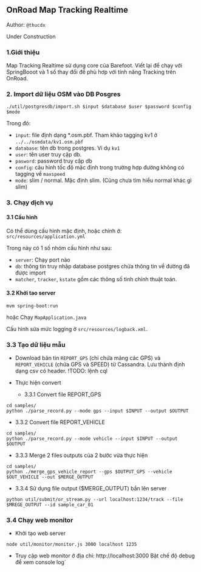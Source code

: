 OnRoad Map Tracking Realtime
------
Author: `@thucdx`

Under Construction

### 1.Giới thiệu

Map Tracking Realtime sử dụng core của Barefoot. Viết lại để chạy với SpringBooot và 1 số thay đổi để phù hơp với tính năng Tracking trên OnRoad.

### 2. Import dữ liệu OSM vào DB Posgres

```
./util/postgresdb/import.sh $input $database $user $password $config $mode
```

Trong đó:
- `input`: file định dạng *.osm.pbf. Tham khảo tagging kv1 ở `../../osmdata/kv1.osm.pbf`
- `database`: tên db trong postgres. Ví dụ `kv1`
- `user`: tên user truy cập db.
- `pasword`: password truy cập db
- `config`: câu hình tốc độ mặc định trong trường hợp đường không có tagging về `maxspeed`
- `mode`: slim / normal. Mặc định slim. (Cũng chưa tìm hiểu normal khác gì slim) 


### 3. Chạy dịch vụ

#### 3.1 Cấu hình
Có thể dùng cấu hình mặc định, hoặc chỉnh ở: `src/resources/application.yml`

Trong này có 1 số nhóm cấu hình như sau:
- `server`: Chạy port nào
- `db`: thông tin truy nhập database postgres chứa thông tin về đường đã được import
- `matcher`, `tracker`, `kstate` gồm các thông số tinh chỉnh thuật toán.


#### 3.2 Khởi tao server
```
mvm spring-boot:run
```
hoặc Chạy `MapApplication.java`

Cấu hình sửa mức logging ở `src/resources/logback.xml`.

### 3.3 Tạo dữ liệu mẫu

- Download bản tin `REPORT_GPS` (chỉ chứa mảng các GPS) và `REPORT_VEHICLE` (chứa GPS và SPEED) từ Cassandra. Lưu thành định dạng csv có header.
!TODO: lệnh cql
  
- Thực hiện convert 
  
  - 3.3.1 Convert file REPORT_GPS
```
cd samples/
python ./parse_record.py --mode gps --input $INPUT --output $OUTPUT 
```
  - 3.3.2 Convert file REPORT_VEHICLE
```
cd samples/
python ./parse_record.py --mode vehicle --input $INPUT --output $OUTPUT
```
  - 3.3.3 Merge 2 files outputs của 2 bước vừa thực hiện
```
cd samples/
python ./merge_gps_vehicle_report --gps $OUTPUT_GPS --vehicle $OUT_VEHICLE --out $MERGE_OUTPUT
```

  - 3.3.4 Sử dụng file output ($MERGE_OUTPUT) bắn lên server

```
python util/submit/or_stream.py --url localhost:1234/track --file $MREGE_OUTPUT --id sample_car_01
```

### 3.4 Chạy web monitor

- Khởi tạo web server
```
node util/monitor/monitor.js 3000 localhost 1235
```

- Truy cập web monitor ở địa chỉ: http://localhost:3000
Bật chế độ debug để xem console log`




